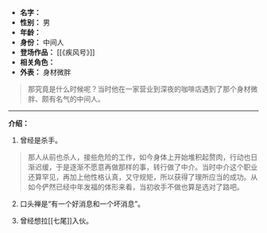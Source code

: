 
- **名字：** 
- **性别：** 男
- **年龄：** 
- **身份：** 中间人
- **登场作品：** [[《疾风号》]]
- **相关角色：** 
- **外表：** 身材微胖

> 那究竟是什么时候呢？当时他在一家营业到深夜的咖啡店遇到了那个身材微胖、颇有名气的中间人。

---

**介绍：** 

1. 曾经是杀手。

> 那人从前也杀人，接些危险的工作，如今身体上开始堆积起赘肉，行动也日渐迟缓，于是逐渐不愿意再做那样的事，转行做了中介。当时中介这个职业还算罕见，再加上他性格认真，又守规矩，所以获得了理所应当的成功。从如今俨然已经中年发福的体形来看，当初收手不做也算是选对了路吧。

2. 口头禅是“有一个好消息和一个坏消息”。

3. 曾经想拉[[七尾]]入伙。
